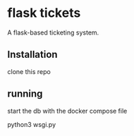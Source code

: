 # flask tickets

A flask-based ticketing system. 

## Installation

clone this repo

## running 

start the db with the docker compose file

python3 wsgi.py


